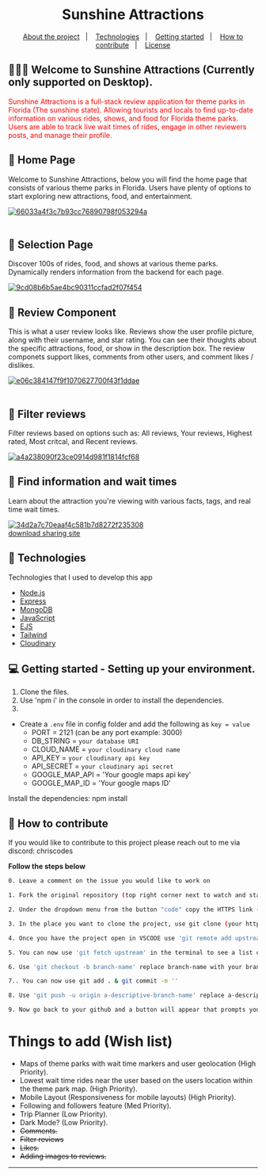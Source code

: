 <h1 align="center">
 Sunshine Attractions
</h1>

<p align="center">
  <a href="#-about-the-project">About the project</a>&nbsp;&nbsp;&nbsp;|&nbsp;&nbsp;&nbsp;
  <a href="#-technologies">Technologies</a>&nbsp;&nbsp;&nbsp;|&nbsp;&nbsp;&nbsp;
  <a href="#-getting-started">Getting started</a>&nbsp;&nbsp;&nbsp;|&nbsp;&nbsp;&nbsp;
  <a href="#-how-to-contribute">How to contribute</a>&nbsp;&nbsp;&nbsp;|&nbsp;&nbsp;&nbsp;
  <a href="#-license">License</a>
</p>

## 👨🏻‍💻 Welcome to Sunshine Attractions (Currently only supported on Desktop).

<p align="left" style="color: red;"> Sunshine Attractions is a full-stack review application for theme parks in Florida (The sunshine state). Allowing tourists and locals to find up-to-date information on various rides, shows, and food for Florida theme parks. Users are able to track live wait times of rides, engage in other reviewers posts, and manage their profile.</p>

## 🔆 Home Page

<p align="left">
 Welcome to Sunshine Attractions, below you will find the home page that consists of various theme parks in Florida. Users have plenty of options to start exploring new attractions, food, and entertainment.
</p>

<p align="left">
<a href="https://ibb.co/K25V0tr"><img src="https://i.ibb.co/QPJYbWK/66033a4f3c7b93cc76890798f053294a.jpg" alt="66033a4f3c7b93cc76890798f053294a" border="0"></a><br /><a target='_blank' href='https://usefulwebtool.com/math-keyboard'></a><br />
</p>

## 🔆 Selection Page

<p align="left">
 Discover 100s of rides, food, and shows at various theme parks. Dynamically renders information from the backend for each page.
</p>

<p align="left">
<a href="https://ibb.co/9pyYSLF"><img src="https://i.ibb.co/wdp6jX9/9cd08b6b5ae4bc90311ccfad2f07f454.jpg" alt="9cd08b6b5ae4bc90311ccfad2f07f454" border="0"></a>
</p>

## 🔆 Review Component

<p align="left">
This is what a user review looks like. Reviews show the user profile picture, along with their username, and star rating. You can see their thoughts about the specific attractions, food, or show in the description box. The review componets support likes, comments from other users, and comment likes / dislikes.
</p>

<p align="left">
<a href="https://ibb.co/YQy0cvN"><img src="https://i.ibb.co/r0cdxnQ/e06c384147f9f1070627700f43f1ddae.png" alt="e06c384147f9f1070627700f43f1ddae" border="0"></a><br /><a target='_blank' href='https://usefulwebtool.com/math-keyboard'></a><br />
</p>

## 🔆 Filter reviews
<p align="left">
Filter reviews based on options such as: All reviews, Your reviews, Highest rated, Most critcal, and Recent reviews.
</p>

<p align="left">
<a href="https://ibb.co/hL2tJ6Y"><img src="https://i.ibb.co/34SL93R/a4a238090f23ce0914d981f1814fcf68.png" alt="a4a238090f23ce0914d981f1814fcf68" border="0"></a>
</p>

## 🔆 Find information and wait times
<p align="left">
Learn about the attraction you're viewing with various facts, tags, and real time wait times.
</p>
<p align="left">
<a href="https://ibb.co/xSXpNxN"><img src="https://i.ibb.co/FbmSFRF/34d2a7c70eaaf4c581b7d8272f235308.png" alt="34d2a7c70eaaf4c581b7d8272f235308" border="0"></a><br /><a target='_blank' href='https://imgbb.com/'>download sharing site</a><br />
</p>

## 🚀 Technologies

Technologies that I used to develop this app

- [Node.js](https://nodejs.org/en/)
- [Express](https://expressjs.com/pt-br/)
- [MongoDB](https://www.w3schools.com/mongodb/)
- [JavaScript](https://www.javascript.com/)
- [EJS](https://ejs.co/)
- [Tailwind](tailwindcss.com)
- [Cloudinary]([https://cloudinary.com/])

## 💻 Getting started - Setting up your environment.

1. Clone the files.
2. Use 'npm i' in the console in order to install the dependencies.
3. 
- Create a `.env` file in config folder and add the following as `key = value`
  - PORT = 2121 (can be any port example: 3000)
  - DB_STRING = `your database URI`
  - CLOUD_NAME = `your cloudinary cloud name`
  - API_KEY = `your cloudinary api key`
  - API_SECRET = `your cloudinary api secret`
  - GOOGLE_MAP_API = 'Your google maps api key'
  - GOOGLE_MAP_ID = 'Your google maps ID'

Install the dependencies: npm install

## 🤔 How to contribute

If you would like to contribute to this project please reach out to me via discord: chriscodes

**Follow the steps below**

```bash
0. Leave a comment on the issue you would like to work on 

1. Fork the original repository (top right corner next to watch and star buttons)

2. Under the dropdown menu from the button "code" copy the HTTPS link (from your forked repository) 'https://github.com/(your username)/Sunshine-attractions.git'

3. In the place you want to clone the project, use git clone (your https link here)

4. Once you have the project open in VSCODE use 'git remote add upstream  https://github.com/ChrisMunozCodes/Sunshine-attractions.git' in the terminal, this will track the main repository 

5. You can now use 'git fetch upstream' in the terminal to see a list of the different branches.

6. Use 'git checkout -b branch-name' replace branch-name with your branch. This will create a new branch for you to work within

7.. You can now use git add . & git commit -m '' 

8. Use 'git push -u origin a-descriptive-branch-name' replace a-descriptive-branch-name with your branch name (this will push all your code)

9. Now go back to your github and a button will appear that prompts you to make a pull request
```

# Things to add (Wish list)
- Maps of theme parks with wait time markers and user geolocation (High Priority).
- Lowest wait time rides near the user based on the users location within the theme park map. (High Priority).
- Mobile Layout (Responsiveness for mobile layouts) (High Priority).
- Following and followers feature (Med Priority).
- Trip Planner (Low Priority).
- Dark Mode? (Low Priority).
- ~~Comments.~~
- ~~Filter reviews~~
- ~~Likes.~~
- ~~Adding images to reviews.~~


---
